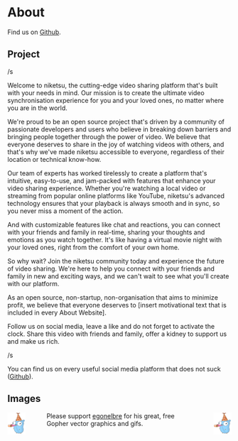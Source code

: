 # About

Find us on [Github](https://github.com/sevenautumns/niketsu/).

## Project

/s

Welcome to niketsu, the cutting-edge video sharing platform that's built with your needs in mind. Our mission is to create the ultimate video synchronisation experience for you and your loved ones, no matter where you are in the world.

We're proud to be an open source project that's driven by a community of passionate developers and users who believe in breaking down barriers and bringing people together through the power of video. We believe that everyone deserves to share in the joy of watching videos with others, and that's why we've made niketsu accessible to everyone, regardless of their location or technical know-how.

Our team of experts has worked tirelessly to create a platform that's intuitive, easy-to-use, and jam-packed with features that enhance your video sharing experience. Whether you're watching a local video or streaming from popular online platforms like YouTube, niketsu's advanced technology ensures that your playback is always smooth and in sync, so you never miss a moment of the action.

And with customizable features like chat and reactions, you can connect with your friends and family in real-time, sharing your thoughts and emotions as you watch together. It's like having a virtual movie night with your loved ones, right from the comfort of your own home.

So why wait? Join the niketsu community today and experience the future of video sharing. We're here to help you connect with your friends and family in new and exciting ways, and we can't wait to see what you'll create with our platform.

As an open source, non-startup, non-organisation that aims to minimize profit, we believe that everyone deserves to [insert motivational text that is included in every About Website].

Follow us on social media, leave a like and do not forget to activate the clock. Share this video with friends and family, offer a kidney to support us and make us rich. 

/s

You can find us on every useful social media platform that does not suck ([Github](https://github.com/sevenautumns/niketsu/)).

## Images

<div>
<img src="./images/birthday.svg" alt="Birthday Gopher" height=50 style="float: left; margin-right: 3rem;"/>
<img src="./images/birthday.svg" alt="Birthday Gopher" height=50 style="float: right; margin-left: 3rem;"/>

Please support [egonelbre](https://github.com/egonelbre/gophers) for his great, free Gopher vector graphics and gifs.
</div>
